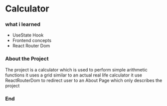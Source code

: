 # Calculator

### what i learned

- UseState Hook
- Frontend concepts
- React Router Dom

### About the Project

The project is a calculator which is used to perform simple arithmetic functions it uses a grid similar to an actual real life calculator it use ReactRouterDom to redirect user to an About Page which only describes the project

### End
